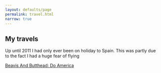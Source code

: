 ```yaml
---
layout: defaults/page
permalink: travel.html
narrow: true
---
```


## My travels

Up until 2011 I had only ever been on holiday to Spain. This was partly due to the fact I had a huge fear of flying

[Beavis And Butthead: Do America](https://www.youtube.com/watch?v=Cr4RdSLAG7I)

<div id="map-canvas"></div>

<style>
#map-canvas { 
  height: calc(100vh - 60px); 
  margin: 0; 
  padding: 0;
}
</style>

<script type="text/javascript" src="https://maps.googleapis.com/maps/api/js?key=AIzaSyDGQdgVqTDsRWmrgkorSwmuWRAtdOW0Umk"></script>
<script type="text/javascript" src="/static/js/PlacesBeen.js"></script>

I have decided to document my experience in every single country visited.


{% for place in site.travel %}
- [{{ place.title }}]({{ page.baseurl }}{{ place.url }})
{% endfor %}